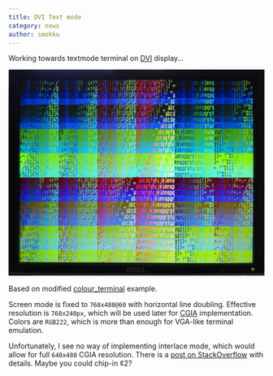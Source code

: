```yaml
---
title: DVI Text mode
category: news
author: smokku
---
```


Working towards textmode terminal on [DVI][2] display…

![DVI text mode on monitor](/media/2024-03-20_DVI_TextMode.png)

Based on modified [colour_terminal][1] example.

Screen mode is fixed to `768x480@60` with horizontal line doubling. Effective resolution is `768x240px`, which will be used later for [CGIA][3] implementation. Colors are `RGB222`, which is more than enough for VGA-like terminal emulation.

Unfortunately, I see no way of implementing interlace mode, which would allow for full `640x480` CGIA resolution.
There is a [post on StackOverflow][4] with details. Maybe you could chip-in ¢2?

[1]: https://github.com/Wren6991/PicoDVI/blob/master/software/apps/colour_terminal/main.c
[2]: https://en.wikipedia.org/wiki/Digital_Visual_Interface
[3]: https://github.com/X65/X65/wiki/CGIA
[4]: https://stackoverflow.com/questions/78188354/picodvi-interlace-generation
